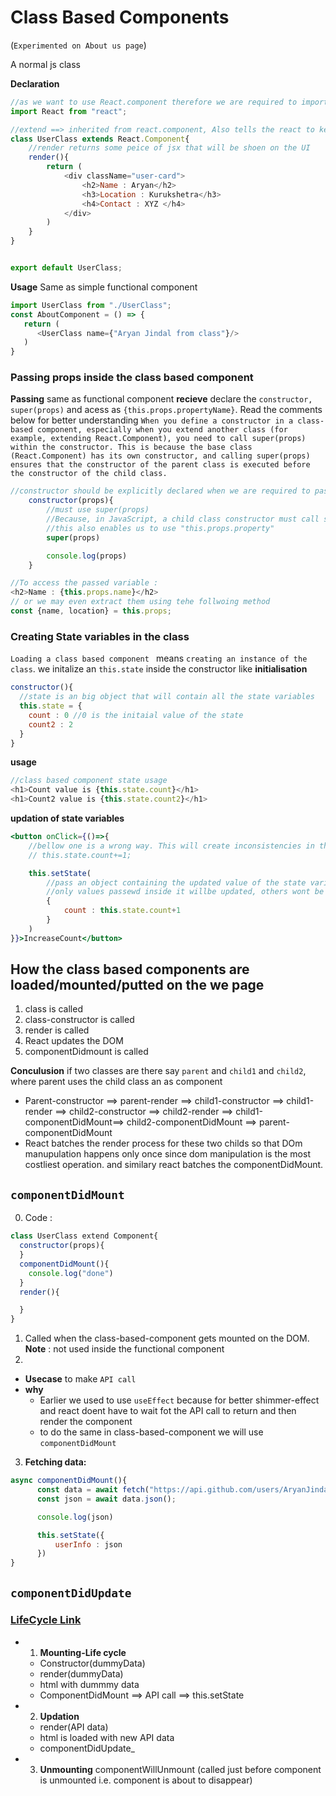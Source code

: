 # Class Based Components
(`Experimented on About us page`)

A normal js class

**Declaration**
```js
//as we want to use React.component therefore we are required to import the react.
import React from "react";

//extend ==> inherited from react.component, Also tells the react to keep track of this
class UserClass extends React.Component{
    //render returns some peice of jsx that will be shoen on the UI
    render(){
        return (
            <div className="user-card">
                <h2>Name : Aryan</h2>
                <h3>Location : Kurukshetra</h3>
                <h4>Contact : XYZ </h4>
            </div>
        )
    }
}


export default UserClass;
```

**Usage**
Same as simple functional component 
```js
import UserClass from "./UserClass";
const AboutComponent = () => {
   return (
      <UserClass name={"Aryan Jindal from class"}/>
   )
}
```

### Passing props inside the class based component

**Passing** same as functional component
**recieve** declare the `constructor, super(props)` and acess as `{this.props.propertyName}`. Read the comments below for better understanding
`When you define a constructor in a class-based component, especially when you extend another class (for example, extending React.Component), you need to call super(props) within the constructor. This is because the base class (React.Component) has its own constructor, and calling super(props) ensures that the constructor of the parent class is executed before the constructor of the child class.
`
```js
//constructor should be explicitly declared when we are required to pass the parameters
    constructor(props){
        //must use super(props)
        //Because, in JavaScript, a child class constructor must call super() before accessing this. In the context of a React component, it's also common to pass props to the super constructor.
        //this also enables us to use "this.props.property"
        super(props)

        console.log(props)
    }

//To access the passed variable :
<h2>Name : {this.props.name}</h2>
// or we may even extract them using tehe follwoing method 
const {name, location} = this.props;


```


### Creating State variables in the class

`Loading a class based component ` means `creating an instance of the class`.
we initalize an `this.state` inside the constructor
like
**initialisation**
```js
constructor(){
  //state is an big object that will contain all the state variables
  this.state = {
    count : 0 //0 is the initaial value of the state
    count2 : 2
  }
}
```

**usage**
```js
//class based component state usage
<h1>Count value is {this.state.count}</h1>
<h1>Count2 value is {this.state.count2}</h1>
```

**updation of state variables**
```jsx
<button onClick={()=>{
    //bellow one is a wrong way. This will create inconsistencies in the code.
    // this.state.count+=1;

    this.setState(
        //pass an object containing the updated value of the state variables.
        //only values passewd inside it willbe updated, others wont be touched. i.e count2 won't be affected in this updation.
        {
            count : this.state.count+1
        }
    )
}}>IncreaseCount</button>
```

## How the class based components are loaded/mounted/putted on the we page
1) class is called
2) class-constructor is called
3) render is called
4) React updates the DOM
5) componentDidmount is called

**Conculusion** 
if two classes are there say `parent` and `child1` and `child2`, where parent uses the child class an as component

- Parent-constructor ==> parent-render  ==> child1-constructor ==> child1-render ==> child2-constructor ==> child2-render ==> child1-componentDidMount==> child2-componentDidMount ==> parent-componentDidMount
- React batches the render process for these two childs so that DOm manupulation happens only once since dom manipulation is the most costliest operation. and similary react batches the componentDidMount.

## `componentDidMount`
0) Code :
```js
class UserClass extend Component{
  constructor(props){
  }
  componentDidMount(){
    console.log("done")
  }
  render(){

  }
}
```
1) Called when the class-based-component gets mounted on the DOM.
**Note** : not used inside the functional component
2) 
  - **Usecase** to make `API call` 
  - **why** 
    - Earlier we used to use `useEffect` because for better shimmer-effect and react doent have to wait fot the API call to return and then render the component
    - to do the same in class-based-component we will use `componentDidMount`
3) **Fetching data:**
```js
async componentDidMount(){
      const data = await fetch("https://api.github.com/users/AryanJindal")
      const json = await data.json();

      console.log(json)

      this.setState({
          userInfo : json
      })
}
```

## `componentDidUpdate`
### [LifeCycle Link](https://projects.wojtekmaj.pl/react-lifecycle-methods-diagram/)

- 1) **Mounting-Life cycle**
  - Constructor(dummyData)
  - render(dummyData)
  - html with dummmy data
  - ComponentDidMount ==> API call ==> this.setState
- 2) **Updation**
  - render(API data)
  - html is loaded with new API data
  - componentDidUpdate_
- 3) **Unmounting**
  componentWillUnmount (called just before component is unmounted i.e. component is about to disappear)
